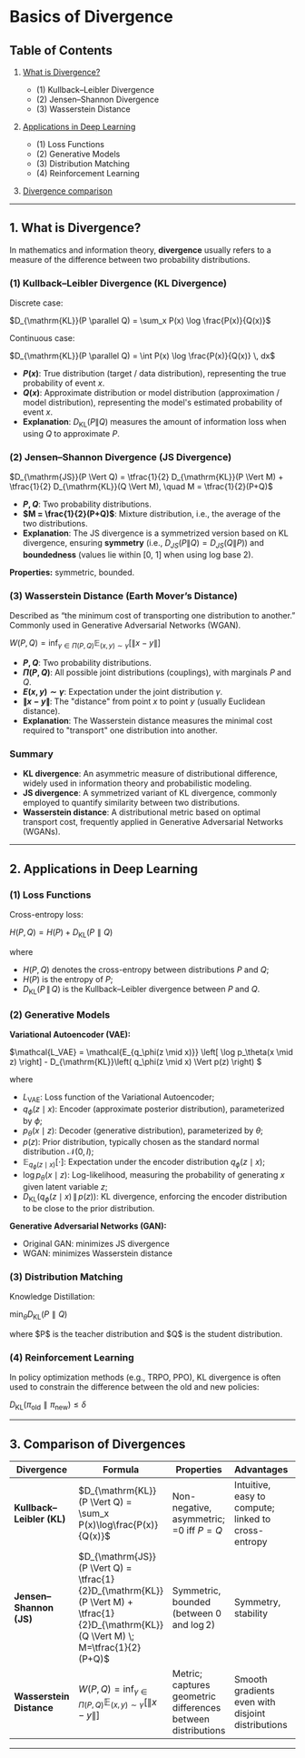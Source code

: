 
# Basics of Divergence
## Table of Contents

1. [What is Divergence?](#1-what-is-divergence)

   * (1) Kullback–Leibler Divergence
   * (2) Jensen–Shannon Divergence
   * (3) Wasserstein Distance
2. [Applications in Deep Learning](#2-applications-in-deep-learning)

   * (1) Loss Functions
   * (2) Generative Models
   * (3) Distribution Matching
   * (4) Reinforcement Learning
3. [Divergence comparison](#3-Comparison-of-Divergences)

---

## 1. What is Divergence?

In mathematics and information theory, **divergence** usually refers to a measure of the difference between two probability distributions.

### (1) Kullback–Leibler Divergence (KL Divergence)

Discrete case:

$D_{\mathrm{KL}}(P \parallel Q) = \sum_x P(x) \log \frac{P(x)}{Q(x)}$

Continuous case:

$D_{\mathrm{KL}}(P \parallel Q) = \int P(x) \log \frac{P(x)}{Q(x)} \, dx$

* **$P(x)$**: True distribution (target / data distribution), representing the true probability of event $x$.
* **$Q(x)$**: Approximate distribution or model distribution (approximation / model distribution), representing the model's estimated probability of event $x$.
* **Explanation**: $D_{\mathrm{KL}}(P\|Q)$ measures the amount of information loss when using $Q$ to approximate $P$.


### (2) Jensen–Shannon Divergence (JS Divergence)

$D_{\mathrm{JS}}(P \Vert Q) = \tfrac{1}{2} D_{\mathrm{KL}}(P \Vert M) + \tfrac{1}{2} D_{\mathrm{KL}}(Q \Vert M), \quad M = \tfrac{1}{2}(P+Q)$

* **$P, Q$**: Two probability distributions.  
* **$M = \frac{1}{2}(P+Q)$**: Mixture distribution, i.e., the average of the two distributions.  
* **Explanation**: The JS divergence is a symmetrized version based on KL divergence, ensuring **symmetry** (i.e., $D_{JS}(P\|Q) = D_{JS}(Q\|P)$) and **boundedness** (values lie within \[0, 1] when using log base 2).  


**Properties:** symmetric, bounded.



### (3) Wasserstein Distance (Earth Mover’s Distance)

Described as “the minimum cost of transporting one distribution to another.” Commonly used in Generative Adversarial Networks (WGAN).

$W(P, Q) = \inf_{\gamma \in \Pi(P,Q)} \mathbb{E}_{(x,y) \sim \gamma} \big[ \lVert x - y \rVert \big]$

* **$P, Q$**: Two probability distributions.  
* **$\Pi(P, Q)$**: All possible joint distributions (couplings), with marginals $P$ and $Q$.  
* **$E(x,y) \sim \gamma$**: Expectation under the joint distribution $\gamma$.  
* **$\|x-y\|$**: The "distance" from point $x$ to point $y$ (usually Euclidean distance).  
* **Explanation**: The Wasserstein distance measures the minimal cost required to "transport" one distribution into another.  

### Summary
* **KL divergence**: An asymmetric measure of distributional difference, widely used in information theory and probabilistic modeling.  
* **JS divergence**: A symmetrized variant of KL divergence, commonly employed to quantify similarity between two distributions.  
* **Wasserstein distance**: A distributional metric based on optimal transport cost, frequently applied in Generative Adversarial Networks (WGANs).  

---

## 2. Applications in Deep Learning

### (1) Loss Functions

Cross-entropy loss:

$H(P,Q) = H(P) + D_{\mathrm{KL}}(P \parallel Q)$

where  
- $H(P, Q)$ denotes the cross-entropy between distributions $P$ and $Q$;  
- $H(P)$ is the entropy of $P$;  
- $D_{\mathrm{KL}}(P \,\|\, Q)$ is the Kullback–Leibler divergence between $P$ and $Q$.

### (2) Generative Models

**Variational Autoencoder (VAE):**

$\mathcal{L_VAE} \= \mathcal{E_{q_\phi(z \mid x)}} \left[ \log p_\theta(x \mid z) \right] - D_{\mathrm{KL}}\left( q_\phi(z \mid x) \Vert p(z) \right) $

where  
- $L_{\text{VAE}}$: Loss function of the Variational Autoencoder;  
- $q_\phi(z \mid x)$: Encoder (approximate posterior distribution), parameterized by $\phi$;  
- $p_\theta(x \mid z)$: Decoder (generative distribution), parameterized by $\theta$;  
- $p(z)$: Prior distribution, typically chosen as the standard normal distribution $\mathcal{N}(0, I)$;  
- $\mathbb{E}_{q_\phi(z \mid x)}[\cdot]$: Expectation under the encoder distribution $q_\phi(z \mid x)$;  
- $\log p_\theta(x \mid z)$: Log-likelihood, measuring the probability of generating $x$ given latent variable $z$;  
- $D_{\mathrm{KL}}(q_\phi(z \mid x) \,\|\, p(z))$: KL divergence, enforcing the encoder distribution to be close to the prior distribution.


**Generative Adversarial Networks (GAN):**

* Original GAN: minimizes JS divergence
* WGAN: minimizes Wasserstein distance


### (3) Distribution Matching

Knowledge Distillation:

$\min_\theta D_{\mathrm{KL}}(P \parallel Q)$

where \$P\$ is the teacher distribution and \$Q\$ is the student distribution.



### (4) Reinforcement Learning

In policy optimization methods (e.g., TRPO, PPO), KL divergence is often used to constrain the difference between the old and new policies:

$D_{\mathrm{KL}}(\pi_{\text{old}} \parallel \pi_{\text{new}}) \leq \delta$


---

## 3. Comparison of Divergences

| Divergence                | Formula                                                                                                                                            | Properties                                                   | Advantages                                          | Limitations                                                | Applications                                                     |
| ------------------------- | -------------------------------------------------------------------------------------------------------------------------------------------------- | ------------------------------------------------------------ | --------------------------------------------------- | ---------------------------------------------------------- | ---------------------------------------------------------------- |
| **Kullback–Leibler (KL)** | $D_{\mathrm{KL}}(P \Vert Q) = \sum_x P(x)\log\frac{P(x)}{Q(x)}$                                                                                | Non-negative, asymmetric; =0 iff $P=Q$                       | Intuitive, easy to compute; linked to cross-entropy | Infinite if $Q(x)=0$ while $P(x)>0$; not symmetric         | Classification (cross-entropy loss), VAE, knowledge distillation |
| **Jensen–Shannon (JS)**   | $D_{\mathrm{JS}}(P \Vert Q) = \tfrac{1}{2}D_{\mathrm{KL}}(P \Vert M) + \tfrac{1}{2}D_{\mathrm{KL}}(Q \Vert M) \; M=\tfrac{1}{2}(P+Q)$ | Symmetric, bounded (between 0 and $\log 2$)                  | Symmetry, stability                                 | Gradient vanishing when distributions have no overlap      | Original GAN                                                     |
| **Wasserstein Distance**  | $W(P,Q)=\inf_{\gamma \in \Pi(P,Q)} \mathbb{E}_{(x,y)\sim\gamma}\left[\lVert x-y\rVert\right]$                                                      | Metric; captures geometric differences between distributions | Smooth gradients even with disjoint distributions   | Computationally more expensive (optimal transport problem) | WGAN, distribution alignment                                     |

---



